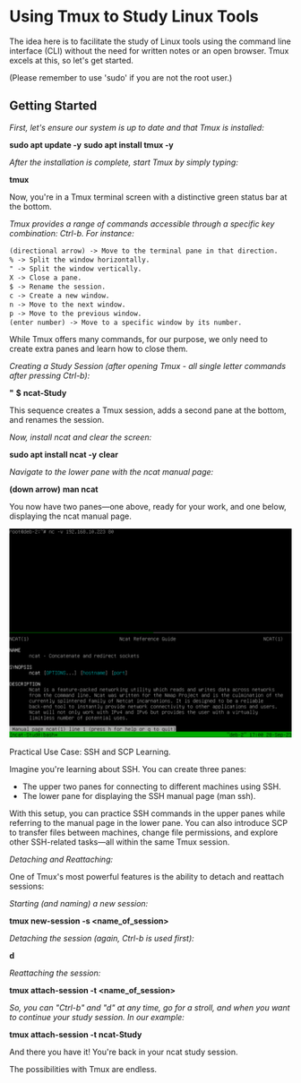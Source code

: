 # Using Tmux to Study Linux Tools

The idea here is to facilitate the study of Linux tools using the command line interface (CLI) without the need for written notes or an open browser. Tmux excels at this, so let's get started.

(Please remember to use 'sudo' if you are not the root user.)

## Getting Started

_First, let's ensure our system is up to date and that Tmux is installed:_

**sudo apt update -y**
**sudo apt install tmux -y**

_After the installation is complete, start Tmux by simply typing:_

**tmux**

Now, you're in a Tmux terminal screen with a distinctive green status bar at the bottom.

_Tmux provides a range of commands accessible through a specific key combination: Ctrl-b. For instance:_

    (directional arrow) -> Move to the terminal pane in that direction.
    % -> Split the window horizontally.
    " -> Split the window vertically.
    X -> Close a pane.
    $ -> Rename the session.
    c -> Create a new window.
    n -> Move to the next window.
    p -> Move to the previous window.
    (enter number) -> Move to a specific window by its number.

While Tmux offers many commands, for our purpose, we only need to create extra panes and learn how to close them.

_Creating a Study Session (after opening Tmux - all single letter commands after pressing Ctrl-b):_

**"**
**$**
**ncat-Study**

This sequence creates a Tmux session, adds a second pane at the bottom, and renames the session.

_Now, install ncat and clear the screen:_

**sudo apt install ncat -y**
**clear**

_Navigate to the lower pane with the ncat manual page:_

**(down arrow)**
**man ncat**

You now have two panes—one above, ready for your work, and one below, displaying the ncat manual page.

![Here's the end result. We can now start working!](img/tmuxTwoScreens.png)

Practical Use Case: SSH and SCP Learning.

Imagine you're learning about SSH. You can create three panes:

- The upper two panes for connecting to different machines using SSH.
- The lower pane for displaying the SSH manual page (man ssh).

With this setup, you can practice SSH commands in the upper panes while referring to the manual page in the lower pane. You can also introduce SCP to transfer files between machines, change file permissions, and explore other SSH-related tasks—all within the same Tmux session.

_Detaching and Reattaching:_

One of Tmux's most powerful features is the ability to detach and reattach sessions:

_Starting (and naming) a new session:_

**tmux new-session -s <name_of_session>**

_Detaching the session (again, Ctrl-b is used first):_


**d**

_Reattaching the session:_

**tmux attach-session -t <name_of_session>**

_So, you can "Ctrl-b" and "d" at any time, go for a stroll, and when you want to continue your study session. In our example:_

**tmux attach-session -t ncat-Study**

And there you have it! You're back in your ncat study session.

The possibilities with Tmux are endless.
